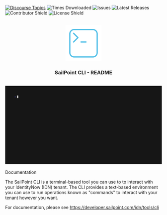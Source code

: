 [![Discourse Topics][discourse-shield]][discourse-url]
![Times Downloaded][downloads-shield] ![Issues][issues-shield]
![Latest Releases][release-shield] ![Contributor Shield][contributor-shield]
![License Shield][license-shield]

[discourse-shield]: https://img.shields.io/discourse/topics?label=Discuss%20This%20Tool&server=https%3A%2F%2Fdeveloper.sailpoint.com%2Fdiscuss
[discourse-url]: https://developer.sailpoint.com/discuss
[downloads-shield]: https://img.shields.io/github/downloads/sailpoint-oss/sailpoint-cli/total?label=Downloads
[issues-shield]: https://img.shields.io/github/issues/sailpoint-oss/sailpoint-cli?label=Issues
[release-shield]: https://img.shields.io/github/v/release/sailpoint-oss/sailpoint-cli?label=Current%20Release
[contributor-shield]: https://img.shields.io/github/contributors/sailpoint-oss/sailpoint-cli?label=Contributors
[license-shield]: https://img.shields.io/badge/MIT-License-green

<!-- PROJECT LOGO -->
<br />
<div align="center">
    <img src="./assets/img/icon.png" alt="Logo">

  <h3 align="center">SailPoint CLI - README</h3>
  <br/>
<div align="center">
<img src="./assets/img/vhs/Sail.gif"  style="text-align:center">
</div>
</div>

Documentation

The SailPoint CLI is a terminal-based tool you can use to to interact with your IdentityNow (IDN) tenant. The CLI provides a text-based environment you can use to run operations known as "commands" to interact with your tenant however you want.

For documentation, please see https://developer.sailpoint.com/idn/tools/cli

